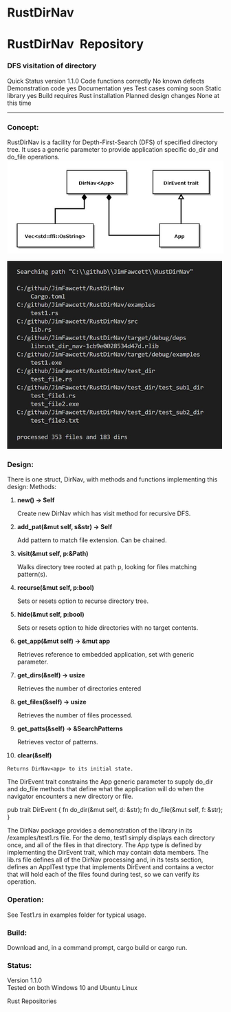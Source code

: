 # RustDirNav

# RustDirNav  Repository

### DFS visitation of directory

Quick Status version 1.1.0 Code functions correctly No known defects Demonstration code yes Documentation yes Test cases coming soon Static library yes Build requires Rust installation Planned design changes None at this time

---

### Concept:

RustDirNav is a facility for Depth-First-Search (DFS) of specified directory tree. It uses a generic parameter to provide application specific do\_dir and do\_file operations.
![](Pictures/RustDirNav.jpg)
<!-- ![](Pictures/RustDirNavOutput.JPG) -->
<img src="Pictures/RustDirNavOutput.JPG" width="500">

### Design:

There is one struct, DirNav<App>, with methods and functions implementing this design: Methods:

1.  **new() -> Self**

    Create new DirNav which has visit method for recursive DFS.

2.  **add\_pat(&mut self, s&str) -> Self**

    Add pattern to match file extension. Can be chained.
    
3.  **visit(&mut self, p:&Path)**

    Walks directory tree rooted at path p, looking for files matching pattern(s).
    
4.  **recurse(&mut self, p:bool)**

    Sets or resets option to recurse directory tree.
    
5.  **hide(&mut self, p:bool)**

    Sets or resets option to hide directories with no target contents.
    
6.  **get\_app(&mut self) -> &mut app**

    Retrieves reference to embedded application, set with generic parameter.
    
7.  **get\_dirs(&self) -> usize**

    Retrieves the number of directories entered
    
8.  **get\_files(&self) -> usize**

    Retrieves the number of files processed.
    
9.  **get\_patts(&self) -> &SearchPatterns**

    Retrieves vector of patterns.
    
10.  **clear(&self)**

    Returns DirNav<app> to its initial state.
    

The DirEvent trait constrains the App generic parameter to supply do\_dir and do\_file methods that define what the application will do when the navigator encounters a new directory or file.

pub trait DirEvent { fn do\_dir(&mut self, d: &str); fn do\_file(&mut self, f: &str); }

The DirNav package provides a demonstration of the library in its /examples/test1.rs file. For the demo, test1 simply displays each directory once, and all of the files in that directory. The App type is defined by implementing the DirEvent trait, which may contain data members. The lib.rs file defines all of the DirNav processing and, in its tests section, defines an ApplTest type that implements DirEvent and contains a vector that will hold each of the files found during test, so we can verify its operation.

### Operation:

See Test1.rs in examples folder for typical usage.

### Build:

Download and, in a command prompt, cargo build or cargo run.

### Status:

Version 1.1.0  
Tested on both Windows 10 and Ubuntu Linux

Rust Repositories
